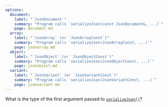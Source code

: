 ```yaml
---
options:
  document:
    label: "`JsonDocument`"
    summary: "Program calls `serializeJson(const JsonDocument&, ...)`"
    page: document.md
  array:
    label: "`JsonArray` (or `JsonArrayConst`)"
    summary: "Program calls `serializeJson(JsonArrayConst, ...)`"
    page: jsonarray.md
  object:
    label: "`JsonObject` (or `JsonObjectConst`)"
    summary: "Program calls `serializeJson(JsonObjectConst, ...)`"
    page: jsonobject.md
  variant:
    label: "`JsonVariant` (or `JsonVariantConst`)"
    summary: "Program calls `serializeJson(JsonVariantConst, ...)`"
    page: jsonvariant.md
---
```


What is the type of the first argument passed to [`serializeJson()`](/v6/api/json/serializejson/)?
